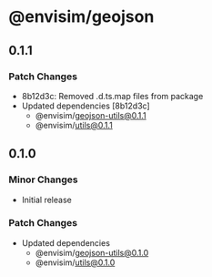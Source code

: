 # @envisim/geojson

## 0.1.1

### Patch Changes

- 8b12d3c: Removed .d.ts.map files from package
- Updated dependencies [8b12d3c]
  - @envisim/geojson-utils@0.1.1
  - @envisim/utils@0.1.1

## 0.1.0

### Minor Changes

- Initial release

### Patch Changes

- Updated dependencies
  - @envisim/geojson-utils@0.1.0
  - @envisim/utils@0.1.0
